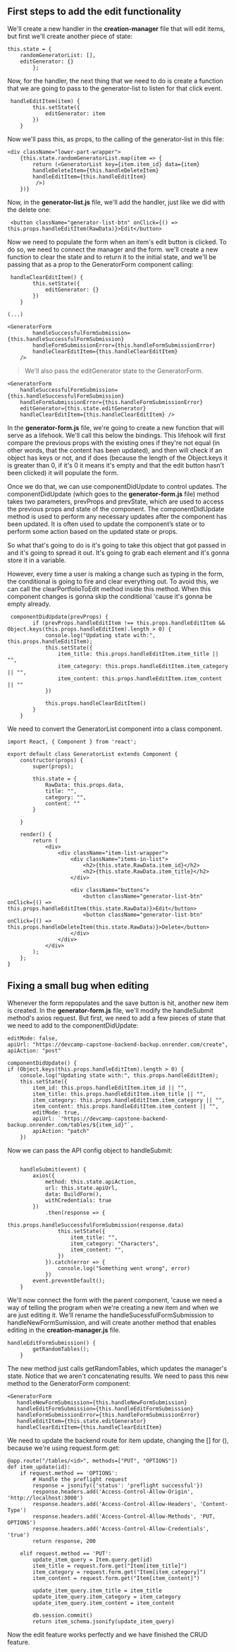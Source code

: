 ## First steps to add the edit functionality

We'll create a new handler in the **creation-manager** file that will edit items, but first we'll create another piece of state:

```
this.state = {
    randomGeneratorList: [],
    editGenerator: {}
        };
```

Now, for the handler, the next thing that we need to do is create a function that we are going to pass to the generator-list to listen for that click event.

```
 handleEditItem(item) {
        this.setState({
            editGenerator: item
        })
    }
```

Now we'll pass this, as props, to the calling of the generator-list in this file:

```
<div className="lower-part-wrapper">
    {this.state.randomGeneratorList.map(item => {
        return (<GeneratorList key={item.item_id} data={item} 
        handleDeleteItem={this.handleDeleteItem}
        handleEditItem={this.handleEditItem}
         />)
    })}
```

Now, in the **generator-list.js** file, we'll add the handler, just like we did with the delete one:

```
 <button className="generator-list-btn" onClick={() => this.props.handleEditItem(RawData)}>Edit</button>
```

Now we need to populate the form when an item's edit button is clicked. To do so, we need to connect the manager and the form. we'll create a new function to clear the state and to return it to the initial state, and we'll be passing that as a prop to the GeneratorForm component calling:

```
 handleClearEditItem() {
        this.setState({
            editGenerator: {}
        })
    }

(...)

<GeneratorForm
        handleSuccessfulFormSubmission={this.handleSuccessfulFormSubmission}
        handleFormSubmissionError={this.handleFormSubmissionError}
        handleClearEditItem={this.handleClearEditItem}
    />
```

> We'll also pass the editGenerator state to the GeneratorForm.

```
<GeneratorForm
    handleSuccessfulFormSubmission={this.handleSuccessfulFormSubmission}
    handleFormSubmissionError={this.handleFormSubmissionError}
    editGenerator={this.state.editGenerator}
    handleClearEditItem={this.handleClearEditItem} />
```

In the **generator-form.js** file, we're going to create a new function that will serve as a lifehook. We'll call this below the bindings. This lifehook will first compare the previous props with the existing ones if they're not equal (in other words, that the content has been updated), and then will check if an object has keys or not, and if does (because the length of the Object.keys it is greater than 0, if it's 0 it means it's empty and that the edit button hasn't been clicked) it will populate the form. 

Once we do that, we can use componentDidUpdate to control updates. The componentDidUpdate (which goes to the **generator-form.js** file) method takes two parameters, prevProps and prevState, which are used to access the previous props and state of the component. The componentDidUpdate method is used to perform any necessary updates after the component has been updated. It is often used to update the component’s state or to perform some action based on the updated state or props.

So what that's going to do is it's going to take this object that got passed in and it's going to spread it out. It's going to grab each element and it's gonna store it in a variable.

However, every time a user is making a change such as typing in the form, the conditional is going to fire and clear everything out. To avoid this, we can call the clearPortfolioToEdit method inside this method. When this component changes is gonna skip the conditional 'cause it's gonna be empty already.


```
 componentDidUpdate(prevProps) {
        if (prevProps.handleEditItem !== this.props.handleEditItem && Object.keys(this.props.handleEditItem).length > 0) {
            console.log("Updating state with:", this.props.handleEditItem);
            this.setState({
                item_title: this.props.handleEditItem.item_title || "",
                item_category: this.props.handleEditItem.item_category || "",
                item_content: this.props.handleEditItem.item_content || ""
            })

            this.props.handleClearEditItem()
        }
    }
```

We need to convert the GeneratorList component into a class component. 

```
import React, { Component } from 'react';

export default class GeneratorList extends Component {
    constructor(props) {
        super(props);

        this.state = {
            RawData: this.props.data,
            title: "",
            category: "",
            content: ""
        }

    }

    render() {
        return (
            <div>
                <div className="item-list-wrapper">
                    <div className="items-in-list">
                        <h2>{this.state.RawData.item_id}</h2>
                        <h2>{this.state.RawData.item_title}</h2>
                    </div>

                    <div className="buttons">
                        <button className="generator-list-btn" onClick={() => this.props.handleEditItem(this.state.RawData)}>Edit</button>
                        <button className="generator-list-btn" onClick={() => this.props.handleDeleteItem(this.state.RawData)}>Delete</button>
                    </div>
                </div>
            </div>
        );
    };
}
```

## Fixing a small bug when editing

Whenever the form repopulates and the save button is hit, another new item is created. In the **generator-form.js** file, we'll modify the handleSubmit method's axios request. But first, we need to add a few pieces of state that we need to add to the componentDidUpdate:

```
editMode: false,
apiUrl: "https://devcamp-capstone-backend-backup.onrender.com/create",
apiAction: "post"

componentDidUpdate() {
if (Object.keys(this.props.handleEditItem).length > 0) {
    console.log("Updating state with:", this.props.handleEditItem);
    this.setState({
        item_id: this.props.handleEditItem.item_id || "",
        item_title: this.props.handleEditItem.item_title || "",
        item_category: this.props.handleEditItem.item_category || "",
        item_content: this.props.handleEditItem.item_content || "",
        editMode: true,
        apiUrl: `"https://devcamp-capstone-backend-backup.onrender.com/tables/${item_id}"`,
        apiAction: "patch"
    })
```

Now we can pass the API config object to handleSubmit:

```

    handleSubmit(event) {
        axios({
            method: this.state.apiAction,
            url: this.state.apiUrl,
            data: BuildForm(),
            withCredentials: true
        })
            .then(response => {
                this.props.handleSuccessfulFormSubmission(response.data)
                this.setState({
                    item_title: "",
                    item_category: "Characters",
                    item_content: "",
                })
            }).catch(error => {
                console.log("Something went wrong", error)
            })
        event.preventDefault();
    }

```

We'll now connect the form with the parent component, 'cause we need a way of telling the program when we're creating a new item and when we are just editing it. We'll rename the handleSucessfulFormSubmission to handleNewFormSumission, and will create another method that enables editing in the **creation-manager.js** file.

```
handleEditFormSubmission() {
        getRandomTables();
    }
```

The new method just calls getRandomTables, which updates the manager's state. Notice that we aren't concatenating results. We need to pass this new method to the GeneratorForm component:

```
<GeneratorForm
   handleNewFormSubmission={this.handleNewFormSubmission}
   handleEditFormSubmission={this.handleEditFormSubmission}
   handleFormSubmissionError={this.handleFormSubmissionError}
   handleEditItem={this.state.editGenerator}
   handleClearEditItem={this.handleClearEditItem}
```

We need to update the backend route for item update, changing the [] for (), because we're using request.form.get:

```
@app.route("/tables/<id>", methods=["PUT", "OPTIONS"])
def item_update(id):
    if request.method == 'OPTIONS':
        # Handle the preflight request
        response = jsonify({'status': 'preflight successful'})
        response.headers.add('Access-Control-Allow-Origin', 'http://localhost:3000')
        response.headers.add('Access-Control-Allow-Headers', 'Content-Type')
        response.headers.add('Access-Control-Allow-Methods', 'PUT, OPTIONS')
        response.headers.add('Access-Control-Allow-Credentials', 'true')
        return response, 200
    
    elif request.method == 'PUT':
        update_item_query = Item.query.get(id)
        item_title = request.form.get("Item[item_title]")
        item_category = request.form.get("Item[item_category]")
        item_content = request.form.get("Item[item_content]")

        update_item_query.item_title = item_title
        update_item_query.item_category = item_category
        update_item_query.item_content = item_content

        db.session.commit()
        return item_schema.jsonify(update_item_query)
```

Now the edit feature works perfectly and we have finished the CRUD feature.